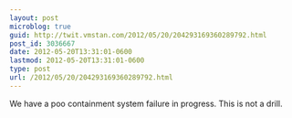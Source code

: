 ```yaml
---
layout: post
microblog: true
guid: http://twit.vmstan.com/2012/05/20/204293169360289792.html
post_id: 3036667
date: 2012-05-20T13:31:01-0600
lastmod: 2012-05-20T13:31:01-0600
type: post
url: /2012/05/20/204293169360289792.html
---
```

We have a poo containment system failure in progress. This is not a drill.
